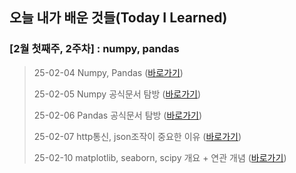 ## 오늘 내가 배운 것들(Today I Learned)

### [2월 첫째주, 2주차] : numpy, pandas

> 25-02-04 Numpy, Pandas ([바로가기](Feb/2025-02-04.md))
>
> 25-02-05 Numpy 공식문서 탐방 ([바로가기](Feb/2025-02-05.md))
> 
> 25-02-06 Pandas 공식문서 탐방 ([바로가기](Feb/2025-02-06.md))
>
> 25-02-07 http통신, json조작이 중요한 이유 ([바로가기](Feb/2025-02-07.md))
>
> 25-02-10 matplotlib, seaborn, scipy 개요 + 연관 개념 ([바로가기](Feb/2025-02-10.md))